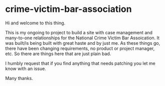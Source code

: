 # crime-victim-bar-association

Hi and welcome to this thing.

This is my ongoing to project to build a site with case management and many-to-one relationships for the National Crime Victim Bar Assoication. It was built/is being built with great haste and by just me. As these things go, there have been changing requirements, no product or project manager, etc. So there are things here that are just plain bad. 

I humbly request that if you find anything that needs patching you let me know with an issue. 

Many thanks. 
